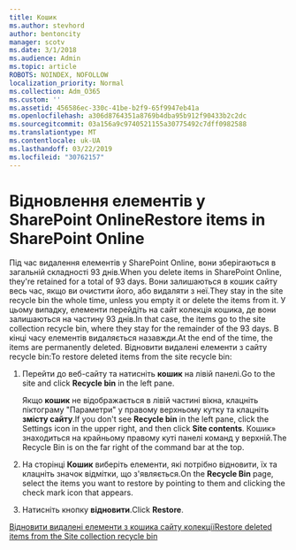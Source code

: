 ```yaml
---
title: Кошик
ms.author: stevhord
author: bentoncity
manager: scotv
ms.date: 3/1/2018
ms.audience: Admin
ms.topic: article
ROBOTS: NOINDEX, NOFOLLOW
localization_priority: Normal
ms.collection: Adm_O365
ms.custom: ''
ms.assetid: 456586ec-330c-41be-b2f9-65f9947eb41a
ms.openlocfilehash: a306d8764351a8769b4dba95b912f90433b2c2dc
ms.sourcegitcommit: 03a156a9c9740521155a30775492c7dff0982588
ms.translationtype: MT
ms.contentlocale: uk-UA
ms.lasthandoff: 03/22/2019
ms.locfileid: "30762157"
---
```

# <a name="restore-items-in-sharepoint-online"></a><span data-ttu-id="5d576-102">Відновлення елементів у SharePoint Online</span><span class="sxs-lookup"><span data-stu-id="5d576-102">Restore items in SharePoint Online</span></span>

<span data-ttu-id="5d576-103">Під час видалення елементів у SharePoint Online, вони зберігаються в загальній складності 93 днів.</span><span class="sxs-lookup"><span data-stu-id="5d576-103">When you delete items in SharePoint Online, they're retained for a total of 93 days.</span></span> <span data-ttu-id="5d576-104">Вони залишаються в кошик сайту весь час, якщо ви очистити його, або видаляти з неї.</span><span class="sxs-lookup"><span data-stu-id="5d576-104">They stay in the site recycle bin the whole time, unless you empty it or delete the items from it.</span></span> <span data-ttu-id="5d576-105">У цьому випадку, елементи перейдіть на сайт колекція кошика, де вони залишаються на частину 93 днів.</span><span class="sxs-lookup"><span data-stu-id="5d576-105">In that case, the items go to the site collection recycle bin, where they stay for the remainder of the 93 days.</span></span> <span data-ttu-id="5d576-106">В кінці часу елементів видаляється назавжди.</span><span class="sxs-lookup"><span data-stu-id="5d576-106">At the end of the time, the items are permanently deleted.</span></span> <span data-ttu-id="5d576-107">Відновити видалені елементи з сайту recycle bin:</span><span class="sxs-lookup"><span data-stu-id="5d576-107">To restore deleted items from the site recycle bin:</span></span>
  
1. <span data-ttu-id="5d576-108">Перейти до веб-сайту та натисніть **кошик** на лівій панелі.</span><span class="sxs-lookup"><span data-stu-id="5d576-108">Go to the site and click **Recycle bin** in the left pane.</span></span> 
    
    <span data-ttu-id="5d576-109">Якщо **кошик** не відображається в лівій частині вікна, клацніть піктограму "Параметри" у правому верхньому кутку та клацніть **змісту сайту**.</span><span class="sxs-lookup"><span data-stu-id="5d576-109">If you don't see **Recycle bin** in the left pane, click the Settings icon in the upper right, and then click **Site contents**.</span></span> <span data-ttu-id="5d576-110">Кошик» знаходиться на крайньому правому куті панелі команд у верхній.</span><span class="sxs-lookup"><span data-stu-id="5d576-110">The Recycle Bin is on the far right of the command bar at the top.</span></span>
    
2. <span data-ttu-id="5d576-111">На сторінці **Кошик** виберіть елементи, які потрібно відновити, їх та клацніть значок відмітки, що з'являється.</span><span class="sxs-lookup"><span data-stu-id="5d576-111">On the **Recycle Bin** page, select the items you want to restore by pointing to them and clicking the check mark icon that appears.</span></span> 
    
3. <span data-ttu-id="5d576-112">Натисніть кнопку **відновити**.</span><span class="sxs-lookup"><span data-stu-id="5d576-112">Click **Restore**.</span></span>
    
[<span data-ttu-id="5d576-113">Відновити видалені елементи з кошика сайту колекції</span><span class="sxs-lookup"><span data-stu-id="5d576-113">Restore deleted items from the Site collection recycle bin</span></span>](https://go.microsoft.com/fwlink/?linkid=866439)
  

